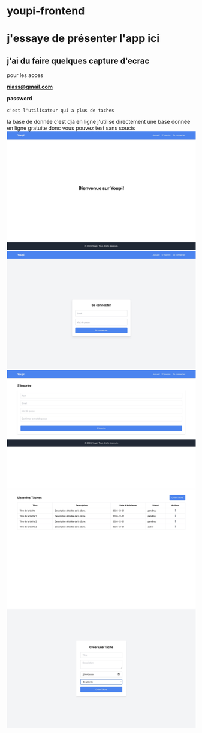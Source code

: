 # youpi-frontend


# j'essaye de présenter l'app ici

## j'ai du faire quelques capture d'ecrac
 

pour les acces 

<strong>niass@gmail.com</strong>

<strong>password</strong>


`c'est l'utilisateur qui a plus de taches`

la base de donnée c'est djà en ligne j'utilise directement une base donnée en ligne gratuite donc vous pouvez test sans soucis
![accueil](./public/assete/accueil.jpg)
![page de connexion](./public/assete/login.jpg)
![register](./public/assete/inscrire.jpg)
![mes taches](./public/assete/mes_taches.jpg)
![creation taches](./public/assete/create_task.jpg)

